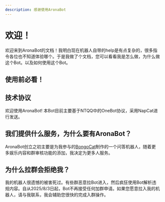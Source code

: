 ```yaml
---
description: 感谢使用AronaBot
---
```


# 欢迎！

欢迎来到AronaBot的文档！我明白现在机器人自带的help是有点复杂的，很多指令各位也不知道体验哪个。于是我做了个文档，您可以看看我是怎么做，为什么做这个Bot。以及如何使用这个Bot。

## 使用前必看！



## 技术协议

欢迎使用AronaBot! 本Bot目前主要基于NTQQ中的OneBot协议，采用NapCat进行发送。

## 我们提供什么服务，为什么要有AronaBot？

AronaBot创立之初主要是为我参与的[BongoCat](https://github.com/ayangweb/BongoCat)制作的一个问答机器人，随着更多娱乐内容和群审核功能的添加，我决定为更多人服务。

## 为什么拉群会拒绝我？

我的机器人很遗憾的被害死过。有些群恶意拉Bot进入，然后疯狂使用Bot解析违规内容。自从2025/8/3日起，Bot不再接受任何加群申请。如果您愿意拉入我的机器人，请与我联系，我会辅助您很快的完成入群操作。

